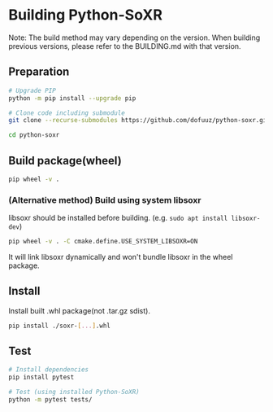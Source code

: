 # Building Python-SoXR

Note: The build method may vary depending on the version. When building previous versions, please refer to the BUILDING.md with that version.


## Preparation
```sh
# Upgrade PIP
python -m pip install --upgrade pip

# Clone code including submodule
git clone --recurse-submodules https://github.com/dofuuz/python-soxr.git

cd python-soxr
```


## Build package(wheel)
```sh
pip wheel -v .
```

### (Alternative method) Build using system libsoxr
libsoxr should be installed before building. (e.g. `sudo apt install libsoxr-dev`)
```sh
pip wheel -v . -C cmake.define.USE_SYSTEM_LIBSOXR=ON
```
It will link libsoxr dynamically and won't bundle libsoxr in the wheel package.


## Install
Install built .whl package(not .tar.gz sdist).
```sh
pip install ./soxr-[...].whl
```


## Test
```sh
# Install dependencies
pip install pytest

# Test (using installed Python-SoXR)
python -m pytest tests/
```

